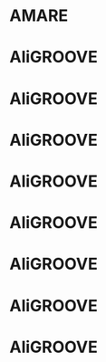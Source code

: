 # AMARE
# AliGROOVE
# AliGROOVE
# AliGROOVE
# AliGROOVE
# AliGROOVE
# AliGROOVE
# AliGROOVE
# AliGROOVE
